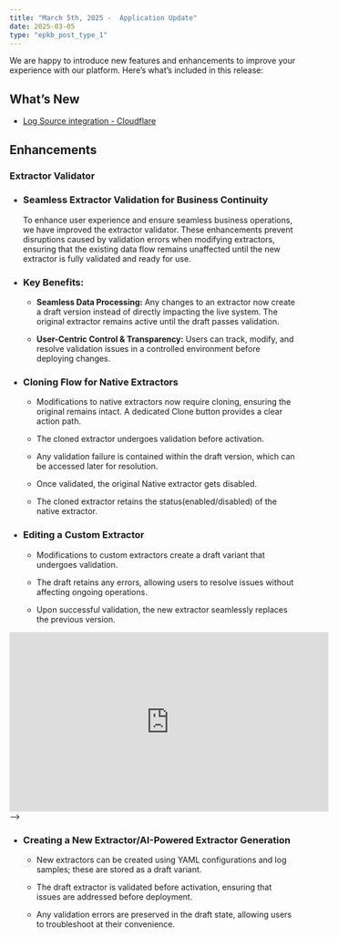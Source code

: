 ```yaml
---
title: "March 5th, 2025 -  Application Update"
date: 2025-03-05
type: "epkb_post_type_1"
---
```


We are happy to introduce new features and enhancements to improve your experience with our platform. Here’s what’s included in this release:

## **What’s New**

- [Log Source integration - Cloudflare](https://dnif.it/kb/connectors/supported-connectors/cloudflare-logpull-connector-setup-guide/)

## **Enhancements**

### Extractor Validator

- ### **Seamless Extractor Validation for Business Continuity**  
    To enhance user experience and ensure seamless business operations, we have improved the extractor validator. These enhancements prevent disruptions caused by validation errors when modifying extractors, ensuring that the existing data flow remains unaffected until the new extractor is fully validated and ready for use.

- ### **Key Benefits:**
    - **Seamless Data Processing:** Any changes to an extractor now create a draft version instead of directly impacting the live system. The original extractor remains active until the draft passes validation.
    
    - **User-Centric Control & Transparency:** Users can track, modify, and resolve validation issues in a controlled environment before deploying changes.  
        

- ### **Cloning Flow for Native Extractors**
    - Modifications to native extractors now require cloning, ensuring the original remains intact. A dedicated Clone button provides a clear action path.
    
    - The cloned extractor undergoes validation before activation.
    
    - Any validation failure is contained within the draft version, which can be accessed later for resolution.
    
    - Once validated, the original Native extractor gets disabled. 
    
    - The cloned extractor retains the status(enabled/disabled) of the native extractor.

- ### **Editing a Custom Extractor**
    - Modifications to custom extractors create a draft variant that undergoes validation.
    
    - The draft retains any errors, allowing users to resolve issues without affecting ongoing operations.
    
    - Upon successful validation, the new extractor seamlessly replaces the previous version.  
        
<iframe width="560" height="315" src="https://www.youtube.com/embed/f3WyLytX_rQ?si=h_Ss8zr32Zh3x5mt" title="YouTube video player" frameborder="0" allow="accelerometer; autoplay; clipboard-write; encrypted-media; gyroscope; picture-in-picture; web-share" referrerpolicy="strict-origin-when-cross-origin" allowfullscreen></iframe>
<!-- https://videopress.com/v/ITWeXwOo?resizeToParent=true&cover=true&preloadContent=metadata&useAverageColor=true

<iframe width="560" height="315" src="https://www.youtube.com/embed/wNhsJQUasgY?si=HMTZaWgUsQ8bU5oz" title="YouTube video player" frameborder="0" allow="accelerometer; autoplay; clipboard-write; encrypted-media; gyroscope; picture-in-picture; web-share" referrerpolicy="strict-origin-when-cross-origin" allowfullscreen></iframe>
<!-- https://videopress.com/v/tt03QEFr?resizeToParent=true&cover=true&preloadContent=metadata&useAverageColor=true --> -->

- ### **Creating a New Extractor/AI-Powered Extractor Generation**
    - New extractors can be created using YAML configurations and log samples; these are stored as a draft variant.
    
    - The draft extractor is validated before activation, ensuring that issues are addressed before deployment.
    
    - Any validation errors are preserved in the draft state, allowing users to troubleshoot at their convenience.
